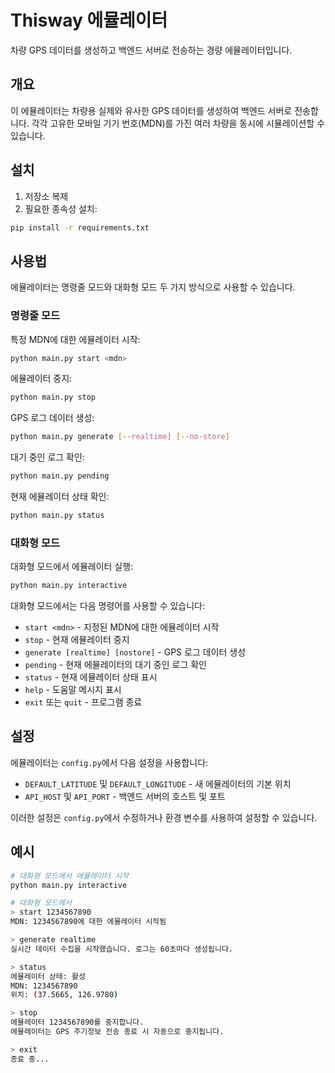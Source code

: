 # Thisway 에뮬레이터

차량 GPS 데이터를 생성하고 백엔드 서버로 전송하는 경량 에뮬레이터입니다.

## 개요

이 에뮬레이터는 차량용 실제와 유사한 GPS 데이터를 생성하여 백엔드 서버로 전송합니다. 각각 고유한 모바일 기기 번호(MDN)를 가진 여러 차량을 동시에 시뮬레이션할 수 있습니다.

## 설치

1. 저장소 복제
2. 필요한 종속성 설치:

```bash
pip install -r requirements.txt
```

## 사용법

에뮬레이터는 명령줄 모드와 대화형 모드 두 가지 방식으로 사용할 수 있습니다.

### 명령줄 모드

특정 MDN에 대한 에뮬레이터 시작:

```bash
python main.py start <mdn>
```

에뮬레이터 중지:

```bash
python main.py stop
```

GPS 로그 데이터 생성:

```bash
python main.py generate [--realtime] [--no-store]
```

대기 중인 로그 확인:

```bash
python main.py pending
```

현재 에뮬레이터 상태 확인:

```bash
python main.py status
```

### 대화형 모드

대화형 모드에서 에뮬레이터 실행:

```bash
python main.py interactive
```

대화형 모드에서는 다음 명령어를 사용할 수 있습니다:

- `start <mdn>` - 지정된 MDN에 대한 에뮬레이터 시작
- `stop` - 현재 에뮬레이터 중지
- `generate [realtime] [nostore]` - GPS 로그 데이터 생성
- `pending` - 현재 에뮬레이터의 대기 중인 로그 확인
- `status` - 현재 에뮬레이터 상태 표시
- `help` - 도움말 메시지 표시
- `exit` 또는 `quit` - 프로그램 종료

## 설정

에뮬레이터는 `config.py`에서 다음 설정을 사용합니다:

- `DEFAULT_LATITUDE` 및 `DEFAULT_LONGITUDE` - 새 에뮬레이터의 기본 위치
- `API_HOST` 및 `API_PORT` - 백엔드 서버의 호스트 및 포트

이러한 설정은 `config.py`에서 수정하거나 환경 변수를 사용하여 설정할 수 있습니다.

## 예시

```bash
# 대화형 모드에서 에뮬레이터 시작
python main.py interactive

# 대화형 모드에서
> start 1234567890
MDN: 1234567890에 대한 에뮬레이터 시작됨

> generate realtime
실시간 데이터 수집을 시작했습니다. 로그는 60초마다 생성됩니다.

> status
에뮬레이터 상태: 활성
MDN: 1234567890
위치: (37.5665, 126.9780)

> stop
에뮬레이터 1234567890를 중지합니다.
에뮬레이터는 GPS 주기정보 전송 종료 시 자동으로 중지됩니다.

> exit
종료 중...
```

